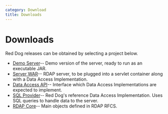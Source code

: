 ```yaml
---
category: Download
title: Downloads
---
```


# Downloads

Red Dog releases can be obtained by selecting a project below.

- [Demo Server](demo-download.html)-- Demo version of the server, ready to run as an executable JAR. 
- [Server WAR](server-download.html)-- RDAP server, to be plugged into a servlet container along with a Data Access Implementation.
- [Data Access API](data-access-api-download.html)-- Interface which Data Access Implementations are expected to implement.
- [SQL Provider](sql-provider-download.html)-- Red Dog's reference Data Access Implementation. Uses SQL queries to handle data to the server.
- [RDAP Core](core-download.html)-- Main objects defined in RDAP RFCS.

